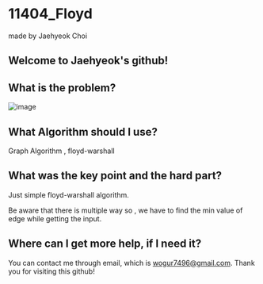 # 11404_Floyd

made by Jaehyeok Choi

## Welcome to Jaehyeok's github!

## What is the problem?

![image](https://github.com/Choi-JaeHyeok-21500749/11404_Floyd/blob/main/11404_pro.PNG)

## What Algorithm should I use?

Graph Algorithm , floyd-warshall

## What was the key point and the hard part?

Just simple floyd-warshall algorithm.

Be aware that there is multiple way so , we have to find the min value of edge while getting the input. 

## Where can I get more help, if I need it?

You can contact me through email, which is wogur7496@gmail.com.
Thank you for visiting this github!
